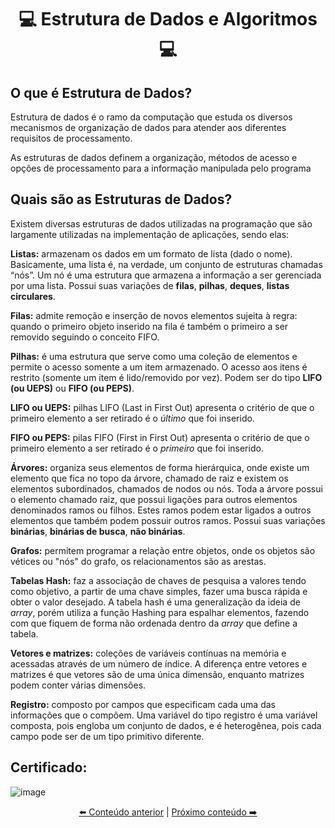 # <p align="center"> 💻 Estrutura de Dados e Algoritmos 💻

## O que é Estrutura de Dados?
Estrutura de dados é o ramo da computação que estuda os diversos mecanismos de organização de dados para atender aos diferentes requisitos de processamento.

As estruturas de dados definem a organização, métodos de acesso e opções de processamento para a informação manipulada pelo programa

## Quais são as Estruturas de Dados?
Existem diversas estruturas de dados utilizadas na programação que são largamente utilizadas na implementação de aplicações, sendo elas: 

**Listas:** armazenam os dados em um formato de lista (dado o nome). Basicamente, uma lista é, na verdade, um conjunto de estruturas chamadas “nós”. Um nó é uma estrutura que armazena a informação a ser gerenciada por uma lista. Possui suas variações de **filas**, **pilhas**, **deques**, **listas circulares**.

**Filas:** admite remoção e inserção de novos elementos sujeita à regra: quando o primeiro objeto inserido na fila é também o primeiro a ser removido seguindo o conceito FIFO.

**Pilhas:** é uma estrutura que serve como uma coleção de elementos e permite o acesso somente a um item armazenado. O acesso aos itens é restrito (somente um item é lido/removido por vez). Podem ser do tipo **LIFO (ou UEPS)** ou **FIFO (ou PEPS)**.

**LIFO ou UEPS:** pilhas LIFO (Last in First Out) apresenta o critério de que o primeiro elemento a ser retirado é o *último* que foi inserido.

**FIFO ou PEPS:** pilas FIFO (First in First Out) apresenta o critério de que o primeiro elemento a ser retirado é o *primeiro* que foi inserido.

**Árvores:** organiza seus elementos de forma hierárquica, onde existe um elemento que fica no topo da árvore, chamado de raiz e existem os elementos subordinados, chamados de nodos ou nós. Toda a árvore possui o elemento chamado raiz, que possui ligações para outros elementos denominados ramos ou filhos. Estes ramos podem estar ligados a outros elementos que também podem possuir outros ramos. Possui suas variações **binárias**, **binárias de busca**, **não binárias**. 

**Grafos:** permitem programar a relação entre objetos, onde os objetos são vétices ou "nós" do grafo, os relacionamentos são as arestas.

**Tabelas Hash:** faz a associação de chaves de pesquisa a valores tendo como objetivo, a partir de uma chave simples, fazer uma busca rápida e obter o valor desejado. A tabela hash é uma generalização da ideia de *array*, porém utiliza a função Hashing para espalhar elementos, fazendo com que fiquem de forma não ordenada dentro da *array* que define a tabela.

**Vetores e matrizes:** coleções de variáveis contínuas na memória e acessadas através de um número de índice. A diferença entre vetores e matrizes é que vetores são de uma única dimensão, enquanto matrizes podem conter várias dimensões. 

**Registro:** composto por campos que especificam cada uma das informações que o compõem. Uma variável do tipo registro é uma variável composta, pois engloba um conjunto de dados, e é heterogênea, pois cada campo pode ser de um tipo primitivo diferente. 
  
  ## Certificado:
  ![image](https://user-images.githubusercontent.com/81873935/140789528-0a5a20c7-44a0-4d4d-8609-56cc839e85d8.png)


[<p align="center"> ⬅️ Conteúdo anterior](https://github.com/vitoriadevalois/java-developer-bootcamp/blob/main/conteudos/logica-programacao.md) | [Próximo conteúdo ➡️](https://github.com/vitoriadevalois/java-developer-bootcamp/blob/main/conteudos/git-github.md)
